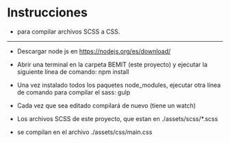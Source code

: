 
# Instrucciones 
- para compilar archivos SCSS a CSS.

---
- Descargar node js en https://nodejs.org/es/download/

- Abrir una terminal en la carpeta BEMIT (este proyecto) y ejecutar la siguiente línea de comando:
npm install

- Una vez instalado todos los paquetes node_modules, 
ejecutar otra línea de comando para compilar el sass: 
gulp


- Cada vez que sea editado compilará de nuevo (tiene un watch)

- Los archivos SCSS de este proyecto, que estan en ./assets/scss/*.scss <br>
- se compilan en el archivo ./assets/css/main.css
